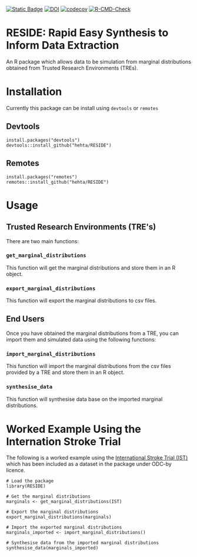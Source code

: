 

[![Static Badge](https://img.shields.io/badge/docs-RESIDE-blue)](https://hehta.github.io/RESIDE/)
[![DOI](https://zenodo.org/badge/841077745.svg)](https://zenodo.org/doi/10.5281/zenodo.13693881)
[![codecov](https://codecov.io/gh/hehta/RESIDE/graph/badge.svg?token=17ZQNFWA40)](https://codecov.io/gh/hehta/RESIDE)
[![R-CMD-Check](https://github.com/hehta/RESIDE/actions/workflows/R-CMD-check.yaml/badge.svg)](https://github.com/hehta/RESIDE/actions/workflows/R-CMD-check.yaml)

# RESIDE: Rapid Easy Synthesis to Inform Data Extraction

An R package which allows data to be simulation from marginal distributions obtained from Trusted Research Environments (TREs).

# Installation
Currently this package can be install using `devtools` or `remotes`

## Devtools
```
install.packages("devtools")
devtools::install_github("hehta/RESIDE")
```

## Remotes
```
install.packages("remotes")
remotes::install_github("hehta/RESIDE")
```

# Usage

## Trusted Research Environments (TRE's)
There are two main functions:

### `get_marginal_distributions`
This function will get the marginal distributions and store them in an R object.

### `export_marginal_distributions`
This function will export the marginal distributions to csv files.

## End Users
Once you have obtained the marginal distributions from a TRE, you can import them and simulated data using the following functions:

### `import_marginal_distributions`
This function will import the marginal distributions from the csv files provided by a TRE and store them in an R object.

### `synthesise_data`
This function will synthesise data base on the imported marginal distributions.

# Worked Example Using the Internation Stroke Trial
The following is a worked example using the [International Stroke Trial (IST)](https://doi.org/10.7488/ds/104) which has been included as a dataset in the package under ODC-by licence.

```
# Load the package
library(RESIDE)

# Get the marginal distributions
marginals <- get_marginal_distributions(IST)

# Export the marginal distributions
export_marginal_distributions(marginals)

# Import the exported marginal distributions
marginals_imported <- import_marginal_distributions()

# Synthesise data from the imported marginal distributions
synthesise_data(marginals_imported)
```

